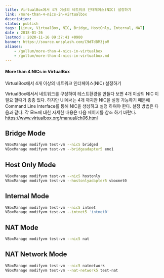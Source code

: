 ```yaml
---
title: VirtualBox에서 4개 이상의 네트워크 인터페이스(NIC) 설정하기
link: /more-than-4-nics-in-virtualbox
description: 
status: publish
tags: [Linux, VirtualBox, NIC, Bridge, HostOnly, Internal, NAT]
date : 2018-01-26
lastmod : 2020-11-16 09:37:41 +0900
banner: https://source.unsplash.com/C9dTdBM3joM
aliases:
    - /gollum/more-than-4-nics-in-virtualbox
    - /gollum/more-than-4-nics-in-virtualbox.md
---
```


#### More than 4 NICs in VirtualBox
VirtualBox에서 4개 이상의 네트워크 인터페이스(NIC) 설정하기

VirtualBox에서서 네트워크를 구성하여 테스트환경을 만들다 보면 4개 이상의 NIC 이 필요 할때가 종종 있다. 하지만 UI에서는 4개 까지만 NIC을 설정 가능하기 때문에 Command Line Interface를 통해 NIC을 생성하고 설정 하여야 한다. 설정 방법은 다음과 같다. 각 모드에 대한 자세한 내용은 다음 페이지를 참조 하기 바란다. <https://www.virtualbox.org/manual/ch06.html>

## Bridge Mode
    
```bash    
VBoxManage modifyvm test-vm --nic5 bridged
VBoxManage modifyvm test-vm --bridgeadapter5 eno1
```    

<!--more-->

## Host Only Mode
    
```bash    
VBoxManage modifyvm test-vm --nic5 hostonly
VBoxManage modifyvm test-vm --hostonlyadapter5 vboxnet0
```    

<!--more-->

## Internal Mode
    
```bash    
VBoxManage modifyvm test-vm --nic5 intnet
VBoxManage modifyvm test-vm --intnet5 'intnet0'
```
    

## NAT Mode
    
```bash    
VBoxManage modifyvm test-vm --nic5 nat
```
    

## NAT Network Mode
    
```bash    
VBoxManage modifyvm test-vm --nic5 natnetwork
VBoxManage modifyvm test-vm --nat-network5 test-nat
```